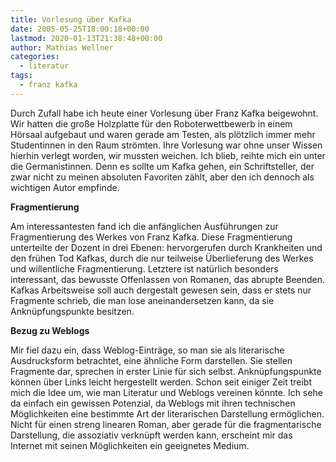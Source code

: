 ```yaml
---
title: Vorlesung über Kafka
date: 2005-05-25T18:00:18+00:00
lastmod: 2020-01-13T21:38:48+00:00
author: Mathias Wellner
categories:
  - literatur
tags:
  - franz kafka
---
```

Durch Zufall habe ich heute einer Vorlesung über Franz Kafka beigewohnt. Wir hatten die große Holzplatte für den Roboterwettbewerb in einem Hörsaal aufgebaut und waren gerade am Testen, als plötzlich immer mehr Studentinnen in den Raum strömten. Ihre Vorlesung war ohne unser Wissen  hierhin verlegt worden, wir mussten weichen. Ich blieb, reihte mich ein unter die Germanistinnen. Denn es sollte um Kafka gehen, ein Schriftsteller, der zwar nicht zu meinen absoluten Favoriten zählt, aber den ich dennoch als wichtigen Autor empfinde.
<!--more-->

**Fragmentierung**

Am interessantesten fand ich die anfänglichen Ausführungen zur Fragmentierung des Werkes von Franz Kafka. Diese Fragmentierung unterteilte der Dozent in drei Ebenen: hervorgerufen durch Krankheiten und den frühen Tod Kafkas, durch die nur teilweise Überlieferung des Werkes und willentliche Fragmentierung. Letztere ist natürlich besonders interessant, das bewusste Offenlassen von Romanen, das abrupte Beenden. Kafkas Arbeitsweise soll auch dergestalt gewesen sein, dass er stets nur Fragmente schrieb, die man lose aneinandersetzen kann, da sie Anknüpfungspunkte besitzen.

**Bezug zu Weblogs**

Mir fiel dazu ein, dass Weblog-Einträge, so man sie als literarische Ausdrucksform betrachtet, eine ähnliche Form darstellen. Sie stellen Fragmente dar, sprechen in erster Linie für sich selbst. Anknüpfungspunkte können über Links leicht hergestellt werden. Schon seit einiger Zeit treibt mich die Idee um, wie man Literatur und Weblogs vereinen könnte. Ich sehe da einfach ein gewissen Potenzial, da Weblogs mit ihren technischen Möglichkeiten eine bestimmte Art der literarischen Darstellung ermöglichen. Nicht für einen streng linearen Roman, aber gerade für die fragmentarische Darstellung, die assoziativ verknüpft werden kann, erscheint mir das Internet mit seinen Möglichkeiten ein geeignetes Medium.